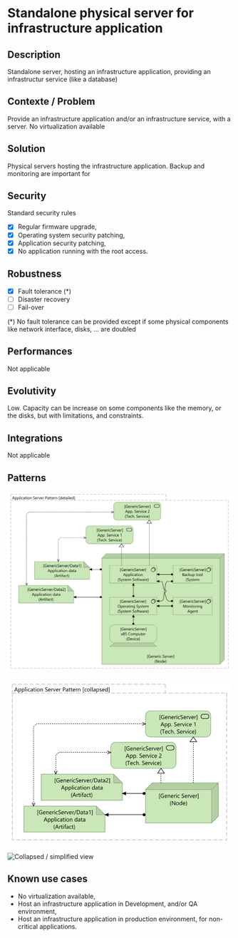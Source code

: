 # Standalone physical server for infrastructure application

## Description
Standalone server, hosting an infrastructure application, providing an infrastructur service (like a database)

## Contexte / Problem
Provide an infrastructure application and/or an infrastructure service, with a server. No virtualization available

## Solution
Physical servers hosting the infrastructure application. Backup and monitoring are important for

## Security

Standard security rules

* [x] Regular firmware upgrade,
* [x] Operating system security patching,
* [x] Application security patching,
* [x] No application running with the root access.

## Robustness

* [x] Fault tolerance (*)
* [ ] Disaster recovery
* [ ] Fail-over

(*) No fault tolerance can be provided except if some physical components like network interface, disks, ... are doubled

## Performances

Not applicable

## Evolutivity

Low. Capacity can be increase on some components like the memory, or the disks, but with limitations, and constraints.

## Integrations

Not applicable

## Patterns

![Detailed view](detailed_view.svg "Detailed view")

![Collapsed view](collapsed_view.svg "Collapsed view")

![Collapsed / simplified view](collapsed_simplified.svg "Collapsed / simplified view")

## Known use cases

* No virtualization available,
* Host an infrastructure application in Development, and/or QA environment, 
* Host an infrastructure application in production environment, for non-critical applications.
